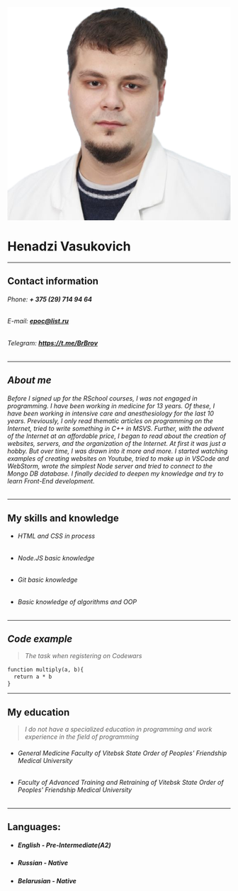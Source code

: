 
![My photo](./assets/png/Photo.png)
# **Henadzi** **Vasukovich**
******
## Contact information
###### Phone: ***+ 375 (29) 714 94 64***
###### E-mail: ***<epoc@list.ru>***
###### Telegram: ***https://t.me/BrBrov***

******
## *About me*
###### Before I signed up for the RSchool courses, I was not engaged in programming. I have been working in medicine for 13 years. Of these, I have been working in intensive care and anesthesiology for the last 10 years. Previously, I only read thematic articles on programming on the Internet, tried to write something in C++ in MSVS. Further, with the advent of the Internet at an affordable price, I began to read about the creation of websites, servers, and the organization of the Internet. At first it was just a hobby. But over time, I was drawn into it more and more. I started watching examples of creating websites on Youtube, tried to make up in VSCode and WebStorm, wrote the simplest Node server and tried to connect to the Mongo DB database. I finally decided to deepen my knowledge and try to learn Front-End development.
******
## My skills and knowledge
- ###### HTML and CSS in process
- ###### Node.JS basic knowledge
- ###### Git basic knowledge
- ###### Basic knowledge of algorithms and OOP
******
## *Code example*
> *The task when registering on Codewars* 
```
function multiply(a, b){
  return a * b
}
```
******
## My education  
> *I do not have a specialized education in programming and work experience in the field of programming*
+ ###### General Medicine Faculty of Vitebsk State Order of Peoples' Friendship Medical University
+ ###### Faculty of Advanced Training and Retraining of Vitebsk State Order of Peoples' Friendship Medical University
******
## Languages:
- ##### English - Pre-Intermediate(A2)
- ##### Russian - Native
- ##### Belarusian  - Native  